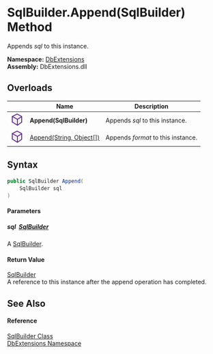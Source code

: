 SqlBuilder.Append(SqlBuilder) Method
====================================
Appends *sql* to this instance.
  
**Namespace:** [DbExtensions][1]  
**Assembly:** DbExtensions.dll

Overloads
---------

|                  | Name                          | Description                        |
| ---------------- | ----------------------------- | ---------------------------------- |
| ![Public method] | **Append(SqlBuilder)**        | Appends *sql* to this instance.    |
| ![Public method] | [Append(String, Object[])][2] | Appends *format* to this instance. |


Syntax
------

```csharp
public SqlBuilder Append(
	SqlBuilder sql
)
```

#### Parameters

##### *sql*  [SqlBuilder][3]
A [SqlBuilder][3].

#### Return Value
[SqlBuilder][3]  
A reference to this instance after the append operation has completed.

See Also
--------

#### Reference
[SqlBuilder Class][3]  
[DbExtensions Namespace][1]  

[1]: ../README.md
[2]: Append_1.md
[3]: README.md
[Public method]: ../../icons/pubmethod.svg "Public method"